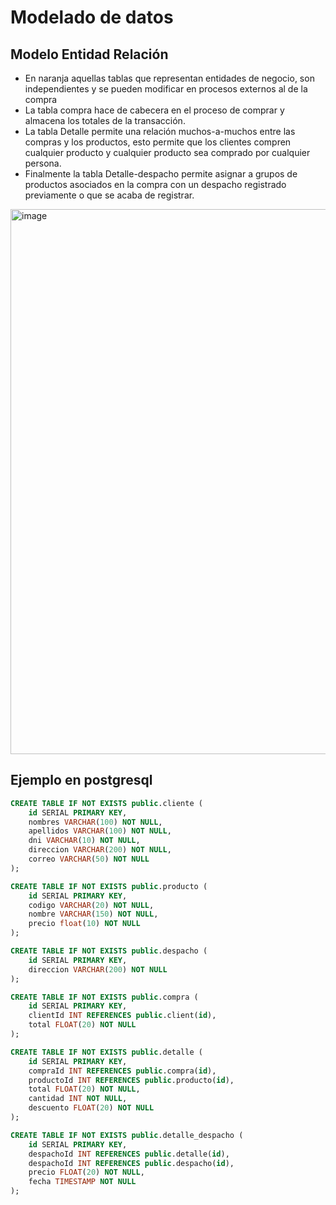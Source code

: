 # Modelado de datos

## Modelo Entidad Relación

- En naranja aquellas tablas que representan entidades de negocio, son independientes y se pueden modificar en procesos
  externos al de la compra
- La tabla compra hace de cabecera en el proceso de comprar y almacena los totales de la transacción.
- La tabla Detalle permite una relación muchos-a-muchos entre las compras y los productos, esto permite que los clientes
  compren cualquier producto y cualquier producto sea comprado por cualquier persona.
- Finalmente la tabla Detalle-despacho permite asignar a grupos de productos asociados en la compra con un despacho registrado
  previamente o que se acaba de registrar.

<img width="872" alt="image" src="https://github.com/RodLopezDev/integration-test-multivende/assets/83994234/4a3a2452-0d39-4820-82b5-7ce6be6a766d">

## Ejemplo en postgresql

```sql
CREATE TABLE IF NOT EXISTS public.cliente (
    id SERIAL PRIMARY KEY,
    nombres VARCHAR(100) NOT NULL,
    apellidos VARCHAR(100) NOT NULL,
    dni VARCHAR(10) NOT NULL,
    direccion VARCHAR(200) NOT NULL,
    correo VARCHAR(50) NOT NULL
);

CREATE TABLE IF NOT EXISTS public.producto (
    id SERIAL PRIMARY KEY,
    codigo VARCHAR(20) NOT NULL,
    nombre VARCHAR(150) NOT NULL,
    precio float(10) NOT NULL
);

CREATE TABLE IF NOT EXISTS public.despacho (
    id SERIAL PRIMARY KEY,
    direccion VARCHAR(200) NOT NULL
);

CREATE TABLE IF NOT EXISTS public.compra (
    id SERIAL PRIMARY KEY,
    clientId INT REFERENCES public.client(id),
    total FLOAT(20) NOT NULL
);

CREATE TABLE IF NOT EXISTS public.detalle (
    id SERIAL PRIMARY KEY,
    compraId INT REFERENCES public.compra(id),
    productoId INT REFERENCES public.producto(id),
    total FLOAT(20) NOT NULL,
    cantidad INT NOT NULL,
    descuento FLOAT(20) NOT NULL
);

CREATE TABLE IF NOT EXISTS public.detalle_despacho (
    id SERIAL PRIMARY KEY,
    despachoId INT REFERENCES public.detalle(id),
    despachoId INT REFERENCES public.despacho(id),
    precio FLOAT(20) NOT NULL,
    fecha TIMESTAMP NOT NULL
);
```
